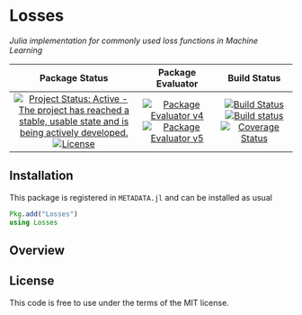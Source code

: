 # Losses

_Julia implementation for commonly used loss functions in
Machine Learning_

| **Package Status** | **Package Evaluator** | **Build Status**  |
|:------------------:|:---------------------:|:-----------------:|
| [![Project Status: Active - The project has reached a stable, usable state and is being actively developed.](http://www.repostatus.org/badges/latest/active.svg)](http://www.repostatus.org/#active) [![License](http://img.shields.io/badge/license-MIT-brightgreen.svg?style=flat)](LICENSE.md) | [![Package Evaluator v4](http://pkg.julialang.org/badges/Losses.4.svg)](http://pkg.julialang.org/?pkg=Losses&ver=0.4) [![Package Evaluator v5](http://pkg.julialang.org/badges/Losses.5.svg)](http://pkg.julialang.org/?pkg=Losses&ver=0.5) | [![Build Status](https://travis-ci.org/JuliaML/Losses.jl.svg?branch=master)](https://travis-ci.org/JuliaML/Losses.jl) [![Build status](https://ci.appveyor.com/api/projects/status/xbwc2fiel40bajsp/branch/master?svg=true)](https://ci.appveyor.com/project/Evizero/losses-jl/branch/master) [![Coverage Status](https://coveralls.io/repos/github/JuliaML/Losses.jl/badge.svg?branch=master)](https://coveralls.io/github/JuliaML/Losses.jl?branch=master) |

## Installation

This package is registered in `METADATA.jl` and can be installed as usual

```julia
Pkg.add("Losses")
using Losses
```

## Overview

## License

This code is free to use under the terms of the MIT license.

